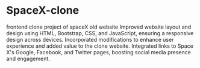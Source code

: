 # SpaceX-clone
frontend  clone project of spaceX old website
Improved website layout and design using HTML, Bootstrap, CSS, and JavaScript, ensuring a responsive design across devices. Incorporated modifications to enhance user experience and added value to the clone website. Integrated links to Space X's Google, Facebook, and Twitter pages, boosting social media presence and engagement.
